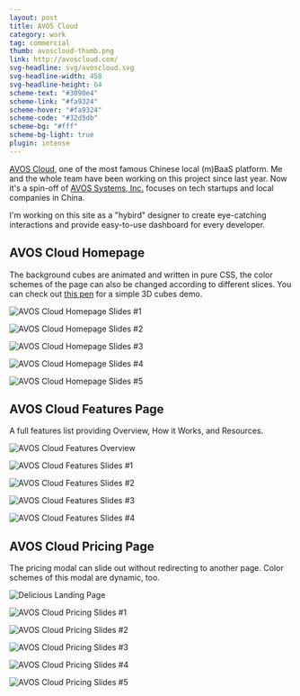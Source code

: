 ```yaml
---
layout: post
title: AVOS Cloud
category: work
tag: commercial
thumb: avoscloud-thumb.png
link: http://avoscloud.com/
svg-headline: svg/avoscloud.svg
svg-headline-width: 458
svg-headline-height: 64
scheme-text: "#3090e4"
scheme-link: "#fa9324"
scheme-hover: "#fa9324"
scheme-code: "#32d5db"
scheme-bg: "#fff"
scheme-bg-light: true
plugin: intense
---
```


<p><a href="http://avoscloud.com">AVOS Cloud</a>, one of the most famous Chinese local (m)BaaS platform. Me and the whole team have been working on this project since last year. Now it's a spin-off of <a href="http://avos.com/">AVOS Systems, Inc.</a> focuses on tech startups and local companies in China.</p>

<p>I'm working on this site as a "hybird" designer to create eye-catching interactions and provide easy-to-use dashboard for every developer.</p>

<h2>AVOS Cloud Homepage</h2>
<p>The background cubes are animated and written in pure CSS, the color schemes of the page can also be changed according to different slices. You can check out <a href="http://codepen.io/sparanoid/pen/axiKF">this pen</a> for a simple 3D cubes demo.</p>
<p class="browser"><img src="{{ site.file }}/avoscloud-homepage-01-cropped.png" alt="AVOS Cloud Homepage Slides #1"></p>
<p class="browser"><img src="{{ site.file }}/avoscloud-homepage-02-cropped.png" alt="AVOS Cloud Homepage Slides #2"></p>
<p class="browser"><img src="{{ site.file }}/avoscloud-homepage-03-cropped.png" alt="AVOS Cloud Homepage Slides #3"></p>
<p class="browser"><img src="{{ site.file }}/avoscloud-homepage-04-cropped.png" alt="AVOS Cloud Homepage Slides #4"></p>
<p class="browser"><img src="{{ site.file }}/avoscloud-homepage-05-cropped.png" alt="AVOS Cloud Homepage Slides #5"></p>

<h2>AVOS Cloud Features Page</h2>
<p>A full features list providing Overview, How it Works, and Resources.</p>
<p><img src="{{ site.file }}/avoscloud-features-small-merged.jpg" alt="AVOS Cloud Features Overview"></p>
<p class="browser"><img src="{{ site.file }}/avoscloud-features-01.png" alt="AVOS Cloud Features Slides #1"></p>
<p class="browser"><img src="{{ site.file }}/avoscloud-features-02.png" alt="AVOS Cloud Features Slides #2"></p>
<p class="browser"><img src="{{ site.file }}/avoscloud-features-03.png" alt="AVOS Cloud Features Slides #3"></p>
<p class="browser"><img src="{{ site.file }}/avoscloud-features-04.png" alt="AVOS Cloud Features Slides #4"></p>

<h2>AVOS Cloud Pricing Page</h2>
<p>The pricing modal can slide out without redirecting to another page. Color schemes of this modal are dynamic, too.</p>
<p><img src="{{ site.file }}/avoscloud-pricing-merged-new.jpg" alt="Delicious Landing Page"></p>
<p class="browser"><img src="{{ site.file }}/avoscloud-homepage-pricing-new-01.png" alt="AVOS Cloud Pricing Slides #1"></p>
<p class="browser"><img src="{{ site.file }}/avoscloud-homepage-pricing-new-02.png" alt="AVOS Cloud Pricing Slides #2"></p>
<p class="browser"><img src="{{ site.file }}/avoscloud-homepage-pricing-new-03.png" alt="AVOS Cloud Pricing Slides #3"></p>
<p class="browser"><img src="{{ site.file }}/avoscloud-homepage-pricing-new-04.png" alt="AVOS Cloud Pricing Slides #4"></p>
<p class="browser"><img src="{{ site.file }}/avoscloud-homepage-pricing-new-05.png" alt="AVOS Cloud Pricing Slides #5"></p>
